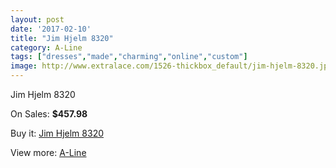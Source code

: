 ```yaml
---
layout: post
date: '2017-02-10'
title: "Jim Hjelm 8320"
category: A-Line
tags: ["dresses","made","charming","online","custom"]
image: http://www.extralace.com/1526-thickbox_default/jim-hjelm-8320.jpg
---
```

Jim Hjelm 8320

On Sales: **$457.98**
<a href="https://www.extralace.com/a-line/721-jim-hjelm-8320.html"><amp-img layout="responsive" width="600" height="600" src="//www.extralace.com/1526-thickbox_default/jim-hjelm-8320.jpg" alt="Jim Hjelm 8320 0" /></a>

Buy it: [Jim Hjelm 8320](https://www.extralace.com/a-line/721-jim-hjelm-8320.html "Jim Hjelm 8320")

View more: [A-Line](https://www.extralace.com/2-a-line "A-Line")